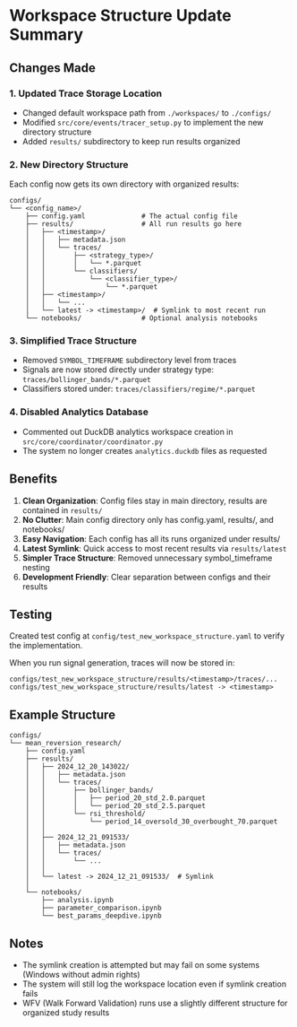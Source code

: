 # Workspace Structure Update Summary

## Changes Made

### 1. Updated Trace Storage Location
- Changed default workspace path from `./workspaces/` to `./configs/`
- Modified `src/core/events/tracer_setup.py` to implement the new directory structure
- Added `results/` subdirectory to keep run results organized

### 2. New Directory Structure
Each config now gets its own directory with organized results:

```
configs/
└── <config_name>/
    ├── config.yaml              # The actual config file
    ├── results/                 # All run results go here
    │   ├── <timestamp>/
    │   │   ├── metadata.json
    │   │   └── traces/
    │   │       ├── <strategy_type>/
    │   │       │   └── *.parquet
    │   │       └── classifiers/
    │   │           └── <classifier_type>/
    │   │               └── *.parquet
    │   ├── <timestamp>/
    │   │   └── ...
    │   └── latest -> <timestamp>/  # Symlink to most recent run
    └── notebooks/               # Optional analysis notebooks
```

### 3. Simplified Trace Structure
- Removed `SYMBOL_TIMEFRAME` subdirectory level from traces
- Signals are now stored directly under strategy type: `traces/bollinger_bands/*.parquet`
- Classifiers stored under: `traces/classifiers/regime/*.parquet`

### 4. Disabled Analytics Database
- Commented out DuckDB analytics workspace creation in `src/core/coordinator/coordinator.py`
- The system no longer creates `analytics.duckdb` files as requested

## Benefits

1. **Clean Organization**: Config files stay in main directory, results are contained in `results/`
2. **No Clutter**: Main config directory only has config.yaml, results/, and notebooks/
3. **Easy Navigation**: Each config has all its runs organized under results/
4. **Latest Symlink**: Quick access to most recent results via `results/latest`
5. **Simpler Trace Structure**: Removed unnecessary symbol_timeframe nesting
6. **Development Friendly**: Clear separation between configs and their results

## Testing

Created test config at `config/test_new_workspace_structure.yaml` to verify the implementation.

When you run signal generation, traces will now be stored in:
```
configs/test_new_workspace_structure/results/<timestamp>/traces/...
configs/test_new_workspace_structure/results/latest -> <timestamp>
```

## Example Structure

```
configs/
└── mean_reversion_research/
    ├── config.yaml
    ├── results/
    │   ├── 2024_12_20_143022/
    │   │   ├── metadata.json
    │   │   └── traces/
    │   │       ├── bollinger_bands/
    │   │       │   ├── period_20_std_2.0.parquet
    │   │       │   └── period_20_std_2.5.parquet
    │   │       └── rsi_threshold/
    │   │           └── period_14_oversold_30_overbought_70.parquet
    │   │
    │   ├── 2024_12_21_091533/
    │   │   ├── metadata.json
    │   │   └── traces/
    │   │       └── ...
    │   │
    │   └── latest -> 2024_12_21_091533/  # Symlink
    │
    └── notebooks/
        ├── analysis.ipynb
        ├── parameter_comparison.ipynb
        └── best_params_deepdive.ipynb
```

## Notes

- The symlink creation is attempted but may fail on some systems (Windows without admin rights)
- The system will still log the workspace location even if symlink creation fails
- WFV (Walk Forward Validation) runs use a slightly different structure for organized study results